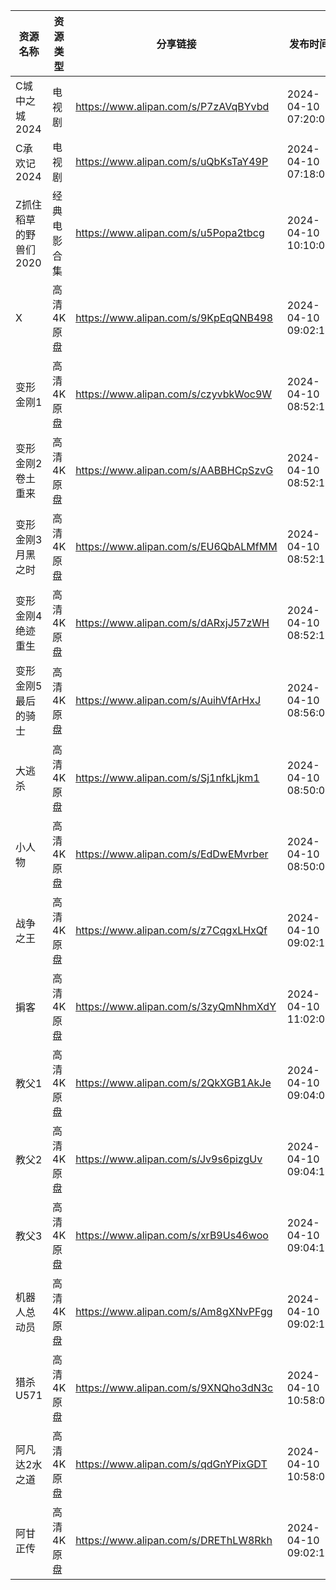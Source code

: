 | 资源名称          | 资源类型   | 分享链接                                 | 发布时间                |
| ------------- | ------ | ------------------------------------ | ------------------- |
| C城中之城2024     | 电视剧    | https://www.alipan.com/s/P7zAVqBYvbd | 2024-04-10 07:20:09 |
| C承欢记2024      | 电视剧    | https://www.alipan.com/s/uQbKsTaY49P | 2024-04-10 07:18:09 |
| Z抓住稻草的野兽们2020 | 经典电影合集 | https://www.alipan.com/s/u5Popa2tbcg | 2024-04-10 10:10:09 |
| X             | 高清4K原盘 | https://www.alipan.com/s/9KpEqQNB498 | 2024-04-10 09:02:13 |
| 变形金刚1         | 高清4K原盘 | https://www.alipan.com/s/czyvbkWoc9W | 2024-04-10 08:52:15 |
| 变形金刚2卷土重来     | 高清4K原盘 | https://www.alipan.com/s/AABBHCpSzvG | 2024-04-10 08:52:17 |
| 变形金刚3月黑之时     | 高清4K原盘 | https://www.alipan.com/s/EU6QbALMfMM | 2024-04-10 08:52:18 |
| 变形金刚4绝迹重生     | 高清4K原盘 | https://www.alipan.com/s/dARxjJ57zWH | 2024-04-10 08:52:19 |
| 变形金刚5最后的骑士    | 高清4K原盘 | https://www.alipan.com/s/AuihVfArHxJ | 2024-04-10 08:56:06 |
| 大逃杀           | 高清4K原盘 | https://www.alipan.com/s/Sj1nfkLjkm1 | 2024-04-10 08:50:08 |
| 小人物           | 高清4K原盘 | https://www.alipan.com/s/EdDwEMvrber | 2024-04-10 08:50:09 |
| 战争之王          | 高清4K原盘 | https://www.alipan.com/s/z7CqgxLHxQf | 2024-04-10 09:02:15 |
| 掮客            | 高清4K原盘 | https://www.alipan.com/s/3zyQmNhmXdY | 2024-04-10 11:02:07 |
| 教父1           | 高清4K原盘 | https://www.alipan.com/s/2QkXGB1AkJe | 2024-04-10 09:04:09 |
| 教父2           | 高清4K原盘 | https://www.alipan.com/s/Jv9s6pizgUv | 2024-04-10 09:04:10 |
| 教父3           | 高清4K原盘 | https://www.alipan.com/s/xrB9Us46woo | 2024-04-10 09:04:11 |
| 机器人总动员        | 高清4K原盘 | https://www.alipan.com/s/Am8gXNvPFgg | 2024-04-10 09:02:16 |
| 猎杀U571        | 高清4K原盘 | https://www.alipan.com/s/9XNQho3dN3c | 2024-04-10 10:58:07 |
| 阿凡达2水之道       | 高清4K原盘 | https://www.alipan.com/s/qdGnYPixGDT | 2024-04-10 10:58:08 |
| 阿甘正传          | 高清4K原盘 | https://www.alipan.com/s/DREThLW8Rkh | 2024-04-10 09:02:17 |
